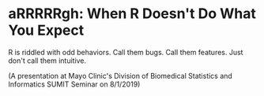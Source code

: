 # aRRRRRgh: When R Doesn't Do What You Expect

R is riddled with odd behaviors. Call them bugs. Call them features. Just don't call them intuitive.

(A presentation at Mayo Clinic's Division of Biomedical Statistics and Informatics SUMIT Seminar on 8/1/2019)
